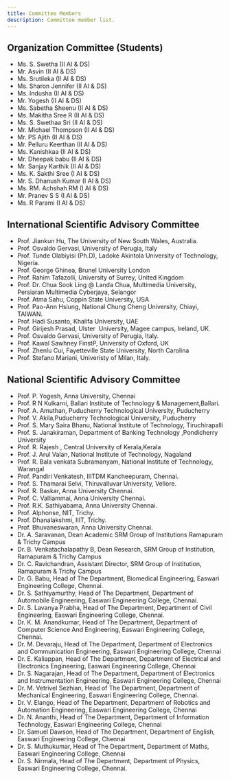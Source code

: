 ```yaml
---
title: Committee Members
description: Committee member list.
---
```


## Organization Committee (Students)
* Ms. S. Swetha (II AI & DS)
* Mr. Asvin (II AI & DS)
* Ms. Srutileka (II AI & DS) 
* Ms. Sharon Jennifer (II AI & DS)
* Ms. Indusha (II AI & DS)
* Mr. Yogesh (II AI & DS)
* Ms. Sabetha Sheenu (II AI & DS)
* Ms. Makitha Sree R (II AI & DS)
* Ms. S. Swethaa Sri (II AI & DS)
* Mr. Michael Thompson (II AI & DS)
* Mr. PS Ajith  (II AI & DS)
* Mr. Pelluru Keerthan (II AI & DS)
* Ms. Kanishkaa (II AI & DS)
* Mr. Dheepak babu (II AI & DS)
* Mr. Sanjay Karthik (II AI & DS)
* Ms. K. Sakthi Sree (I AI & DS)
* Mr. S. Dhanush Kumar (I AI & DS)
* Ms. RM. Achshah RM (I AI & DS)
* Mr. Pranev S S (I AI & DS)
* Ms. R Parami (I AI & DS)

## International Scientific Advisory Committee
* Prof. Jiankun Hu, The University of New South Wales, Australia.
* Prof. Osvaldo Gervasi, University of Perugia, Italy
* Prof. Tunde Olabiyisi (Ph.D), Ladoke Akintola University of Technology, Nigeria.
* Prof. George Ghinea, Brunel University London
* Prof. Rahim Tafazolli, University of Surrey, United Kingdom
* Prof. Dr. Chua Sook Ling @ Landa Chua, Multimedia University, Persiaran Multimedia Cyberjaya, Selangor
* Prof. Atma Sahu, Coppin State University, USA
* Prof. Pao-Ann Hsiung, National Chung Cheng University, Chiayi, TAIWAN.
* Prof. Hadi Susanto, Khalifa University, UAE
* Prof. Girijesh Prasad, Ulster  University, Magee campus, Ireland, UK.
* Prof. Osvaldo Gervasi, University of Perugia, Italy.
* Prof. Kawal Sawhney FinstP, University of Oxford, UK
* Prof. Zhenlu Cui, Fayetteville State University, North Carolina
* Prof. Stefano Mariani, Univeristy of Milan, Italy.

## National Scientific Advisory Committee
* Prof. P. Yogesh, Anna University, Chennai
* Prof. R N Kulkarni, Ballari Institute of Technology & Management,Ballari.
* Prof. A. Amuthan, Puducherry Technological University, Puducherry
* Prof. V. Akila,Puducherry Technological University, Puducherry
* Prof. S. Mary Saira Bhanu, National Institute of Technology, Tiruchirapalli
* Prof. S. Janakiraman, Department of Banking Technology ,Pondicherry University
* Prof. R. Rajesh , Central University of Kerala,Kerala
* Prof. J. Arul Valan, National Institute of Technology, Nagaland
* Prof. R. Bala venkata Subramanyam, National Institute of Technology, Warangal
* Prof. Pandiri Venkatesh, IIITDM Kancheepuram, Chennai.
* Prof. S. Thamarai Selvi, Thiruvalluvar University, Vellore. 
* Prof. R. Baskar, Anna University Chennai.
* Prof. C. Valliammai, Anna University Chennai.
* Prof. R.K. Sathiyabama, Anna University Chennai.
* Prof. Alphonse, NIT, Trichy.
* Prof. Dhanalakshmi, IIIT, Trichy.
* Prof. Bhuvaneswaran, Anna University Chennai.
* Dr. A. Saravanan, Dean Academic SRM Group of Institutions Ramapuram & Trichy Campus
* Dr. B. Venkatachalapathy B, Dean Research, SRM Group of Institution, Ramapuram & Trichy Campus
* Dr. C. Ravichandran, Assistant Director, SRM Group of Institution, Ramapuram & Trichy Campus
* Dr. G. Babu, Head of The Department, Biomedical Engineering, Easwari Engineering College, Chennai.
* Dr. S. Sathiyamurthy, Head of The Department, Department of Automobile Engineering, Easwari Engineering College, Chennai.
* Dr. S. Lavanya Prabha, Head of The Department, Department of Civil Engineering, Easwari Engineering College, Chennai.
* Dr. K. M. Anandkumar, Head of The Department, Department of Computer Science And Engineering, Easwari Engineering College, Chennai.
* Dr. M. Devaraju, Head of The Department, Department of Electronics and Communication Engineering, Easwari Engineering College, Chennai
* Dr. E. Kaliappan, Head of The Department, Department of Electrical and Electronics Engineering, Easwari Engineering College, Chennai
* Dr. S. Nagarajan, Head of The Department, Department of Electronics and Instrumentation Engineering, Easwari Engineering College, Chennai
* Dr. M. Vetrivel Sezhian, Head of The Department, Department of Mechanical Engineering, Easwari Engineering College, Chennai.
* Dr. V. Elango, Head of The Department, Department of Robotics and Automation Engineering, Easwari Engineering College, Chennai
* Dr. N. Ananthi, Head of The Department, Department of  Information Technology, Easwari Engineering College, Chennai
* Dr. Samuel Dawson, Head of The Department, Department of English, Easwari Engineering College, Chennai
* Dr. S. Muthukumar, Head of The Department, Department of Maths, Easwari Engineering College, Chennai
* Dr. S. Nirmala, Head of The Department, Department of Physics, Easwari Engineering College, Chennai.
